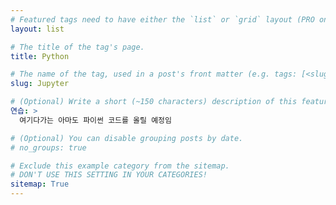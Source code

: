 ```yaml
---
# Featured tags need to have either the `list` or `grid` layout (PRO only).
layout: list

# The title of the tag's page.
title: Python

# The name of the tag, used in a post's front matter (e.g. tags: [<slug>]).
slug: Jupyter

# (Optional) Write a short (~150 characters) description of this featured tag.
연습: >
  여기다가는 아마도 파이썬 코드를 올릴 예정임

# (Optional) You can disable grouping posts by date.
# no_groups: true

# Exclude this example category from the sitemap.
# DON'T USE THIS SETTING IN YOUR CATEGORIES!
sitemap: True
---
```

